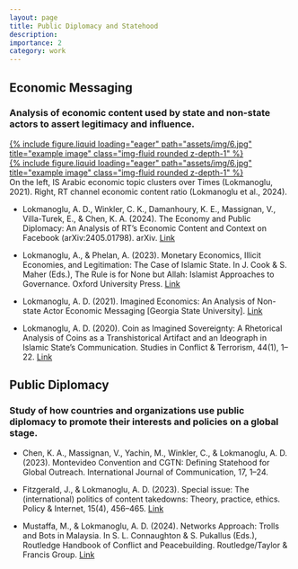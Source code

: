 ```yaml
---
layout: page
title: Public Diplomacy and Statehood
description: 
importance: 2
category: work
---
```


## Economic Messaging
### Analysis of economic content used by state and non-state actors to assert legitimacy and influence.

<div class="row">
    <div class="col-sm mt-3 mt-md-0">
        <a href="http://arxiv.org/abs/2405.01798">
            {% include figure.liquid loading="eager" path="assets/img/6.jpg" title="example image" class="img-fluid rounded z-depth-1" %}
        </a>
    </div>
    <div class="col-sm mt-3 mt-md-0">
        <a href="https://scholarworks.gsu.edu/communication_diss/102">
            {% include figure.liquid loading="eager" path="assets/img/6.jpg" title="example image" class="img-fluid rounded z-depth-1" %}
        </a>
    </div>
</div>
<div class="caption">
    On the left, IS Arabic economic topic clusters over Times (Lokmanoglu, 2021). Right, RT channel economic content ratio (Lokmanoglu et al., 2024). 
</div>

- Lokmanoglu, A. D., Winkler, C. K., Damanhoury, K. E., Massignan, V., Villa-Turek, E., & Chen, K. A. (2024). The Economy and Public Diplomacy: An Analysis of RT’s Economic Content and Context on Facebook (arXiv:2405.01798). arXiv. [Link](http://arxiv.org/abs/2405.01798)

- Lokmanoglu, A., & Phelan, A. (2023). Monetary Economics, Illicit Economies, and Legitimation: The Case of Islamic State. In J. Cook & S. Maher (Eds.), The Rule is for None but Allah: Islamist Approaches to Governance. Oxford University Press. [Link](https://doi.org/10.1093/oso/9780197690390.003.0008)

- Lokmanoglu, A. D. (2021). Imagined Economics: An Analysis of Non-state Actor Economic Messaging [Georgia State University]. [Link](https://doi.org/10.57709/23716737)

- Lokmanoglu, A. D. (2020). Coin as Imagined Sovereignty: A Rhetorical Analysis of Coins as a Transhistorical Artifact and an Ideograph in Islamic State’s Communication. Studies in Conflict & Terrorism, 44(1), 1–22. [Link](https://doi.org/10.1080/1057610X.2020.1793458)

## Public Diplomacy
### Study of how countries and organizations use public diplomacy to promote their interests and policies on a global stage.

- Chen, K. A., Massignan, V., Yachin, M., Winkler, C., & Lokmanoglu, A. D. (2023). Montevideo Convention and CGTN: Defining Statehood for Global Outreach. International Journal of Communication, 17, 1–24.

- Fitzgerald, J., & Lokmanoglu, A. D. (2023). Special issue: The (international) politics of content takedowns: Theory, practice, ethics. Policy & Internet, 15(4), 456–465. [Link](https://doi.org/10.1002/poi3.375)

- Mustaffa, M., & Lokmanoglu, A. D. (2024). Networks Approach: Trolls and Bots in Malaysia. In S. L. Connaughton & S. Pukallus (Eds.), Routledge Handbook of Conflict and Peacebuilding. Routledge/Taylor & Francis Group. [Link](https://www.routledge.com/The-Routledge-Handbook-of-Conflict-and-Peace-Communication/Connaughton-Pukallus/p/book/9781032490489)

